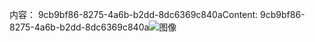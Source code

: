 <span data-ttu-id="c1df5-101">内容： 9cb9bf86-8275-4a6b-b2dd-8dc6369c840a</span><span class="sxs-lookup"><span data-stu-id="c1df5-101">Content: 9cb9bf86-8275-4a6b-b2dd-8dc6369c840a</span></span>![图像](fc283387-34f7-4856-aa01-d2e7a9b503e5.png)
